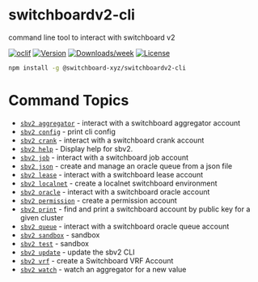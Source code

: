 # switchboardv2-cli

command line tool to interact with switchboard v2

[![oclif](https://img.shields.io/badge/cli-oclif-brightgreen.svg)](https://oclif.io)
[![Version](https://img.shields.io/npm/v/switchboardv2-cli.svg)](https://npmjs.org/package/switchboardv2-cli)
[![Downloads/week](https://img.shields.io/npm/dw/switchboardv2-cli.svg)](https://npmjs.org/package/switchboardv2-cli)
[![License](https://img.shields.io/npm/l/switchboardv2-cli.svg)](https://github.com/switchboard-xyz/switchboardv2-cli/blob/master/package.json)

```bash
npm install -g @switchboard-xyz/switchboardv2-cli
```

<!-- commands -->
# Command Topics

* [`sbv2 aggregator`](../website/api/cli/aggregator.md) - interact with a switchboard aggregator account
* [`sbv2 config`](../website/api/cli/config.md) - print cli config
* [`sbv2 crank`](../website/api/cli/crank.md) - interact with a switchboard crank account
* [`sbv2 help`](../website/api/cli/help.md) - Display help for sbv2.
* [`sbv2 job`](../website/api/cli/job.md) - interact with a switchboard job account
* [`sbv2 json`](../website/api/cli/json.md) - create and manage an oracle queue from a json file
* [`sbv2 lease`](../website/api/cli/lease.md) - interact with a switchboard lease account
* [`sbv2 localnet`](../website/api/cli/localnet.md) - create a localnet switchboard environment
* [`sbv2 oracle`](../website/api/cli/oracle.md) - interact with a switchboard oracle account
* [`sbv2 permission`](../website/api/cli/permission.md) - create a permission account
* [`sbv2 print`](../website/api/cli/print.md) - find and print a switchboard account by public key for a given cluster
* [`sbv2 queue`](../website/api/cli/queue.md) - interact with a switchboard oracle queue account
* [`sbv2 sandbox`](../website/api/cli/sandbox.md) - sandbox
* [`sbv2 test`](../website/api/cli/test.md) - sandbox
* [`sbv2 update`](../website/api/cli/update.md) - update the sbv2 CLI
* [`sbv2 vrf`](../website/api/cli/vrf.md) - create a Switchboard VRF Account
* [`sbv2 watch`](../website/api/cli/watch.md) - watch an aggregator for a new value

<!-- commandsstop -->

